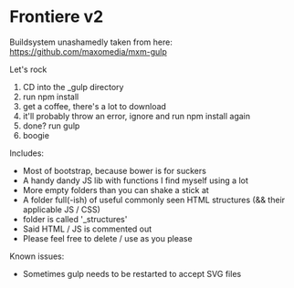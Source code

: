 # Frontiere v2

Buildsystem unashamedly taken from here: https://github.com/maxomedia/mxm-gulp

Let's rock

1. CD into the _gulp directory
2. run npm install
3. get a coffee, there's a lot to download
4. it'll probably throw an error, ignore and run npm install again
5. done? run gulp
6. boogie

Includes:

- Most of bootstrap, because bower is for suckers
- A handy dandy JS lib with functions I find myself using a lot
- More empty folders than you can shake a stick at
- A folder full(-ish) of useful commonly seen HTML structures (&& their applicable JS / CSS)
 - folder is called '_structures'
 - Said HTML / JS is commented out
 - Please feel free to delete / use as you please

Known issues:
- Sometimes gulp needs to be restarted to accept SVG files
